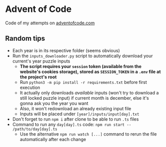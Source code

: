 # Advent of Code

Code of my attempts on [adventofcode.com](https://adventofcode.com)

## Random tips
- Each year is in its respective folder (seems obvious)
- Run the `inputs_downloader.py` script to automatically download your current's year puzzle inputs
  - **The script requires your `session` token (available from the website's cookies storage), stored as `SESSION_TOKEN` in a `.env` file at the project's root**
  - Run `python3 -m pip install -r requirements.txt` before first execution
  - It actually only downloads *available* inputs (won't try to download a still locked puzzle input) if current month is december, else it's gonna ask you the year you want
  - Also, it won't redownload an already existing input file
  - Inputs will be placed under `[year]/inputs/input[day].txt`
- Don't forget to run `npm i` after clone to be able to run `.ts` files
- Command to run any `day[day].ts` code: `npm run start -- /path/to/day[day].ts`
  - Use the alternative `npm run watch [...]` command to rerun the file automatically after each change
